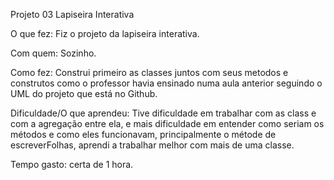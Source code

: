 Projeto 03 Lapiseira Interativa

O que fez: Fiz o projeto da lapiseira interativa.

Com quem: Sozinho.

Como fez: Construi primeiro as classes juntos com seus metodos e construtos como o professor havia ensinado numa aula anterior seguindo o UML do projeto que está no Github.

Dificuldade/O que aprendeu: Tive dificuldade em trabalhar com as class e com a agregação entre ela, e mais dificuldade em entender como seriam os métodos e como eles funcionavam, principalmente o métode de escreverFolhas, aprendi a trabalhar melhor com mais de uma classe.

Tempo gasto: certa de 1 hora.
